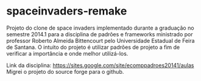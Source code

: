 # spaceinvaders-remake
Projeto do clone de space invaders implementado durante a graduação no semestre 2014.1 para a disciplina de padrões e frameworks ministrado por professor Roberto Almeida Bittencourt pelo Universidade Estadual de Feira de Santana.
O intuito do projeto é utilizar padrões de projeto a fim de verificar a importância e onde melhor utilizá-los.

Link da disciplina: https://sites.google.com/site/ecomppadroes20141/aulas
Migrei o projeto do source forge para o github.
